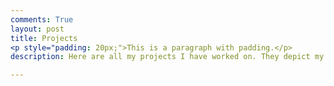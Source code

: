 ```yaml
---
comments: True
layout: post
title: Projects
<p style="padding: 20px;">This is a paragraph with padding.</p>
description: Here are all my projects I have worked on. They depict my new learnt knowledge in the world of Vscode. I also have my hacks that I used in these projects listed below.         

---
```

  